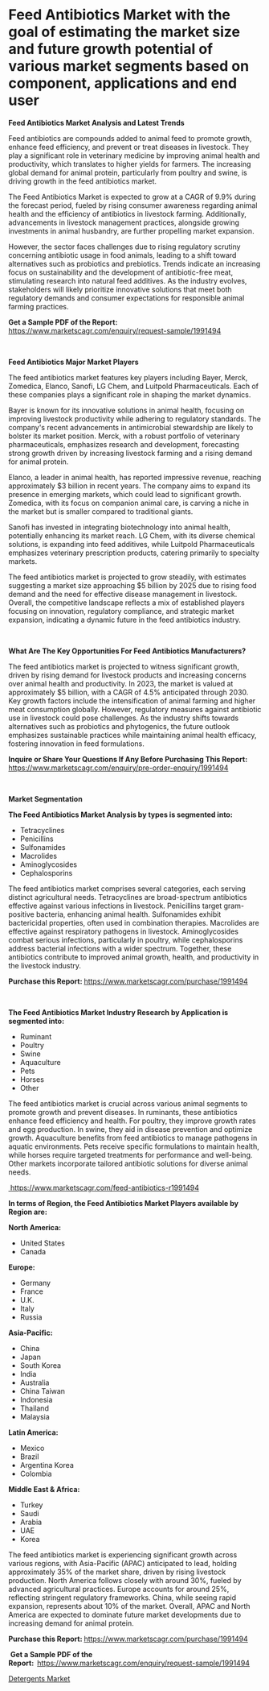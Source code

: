 <p><h1>Feed Antibiotics Market with the goal of estimating the market size and future growth potential of various market segments based on component, applications and end user</h1></p><p><strong>Feed Antibiotics Market Analysis and Latest Trends</strong></p>
<p><p>Feed antibiotics are compounds added to animal feed to promote growth, enhance feed efficiency, and prevent or treat diseases in livestock. They play a significant role in veterinary medicine by improving animal health and productivity, which translates to higher yields for farmers. The increasing global demand for animal protein, particularly from poultry and swine, is driving growth in the feed antibiotics market. </p><p>The Feed Antibiotics Market is expected to grow at a CAGR of 9.9% during the forecast period, fueled by rising consumer awareness regarding animal health and the efficiency of antibiotics in livestock farming. Additionally, advancements in livestock management practices, alongside growing investments in animal husbandry, are further propelling market expansion. </p><p>However, the sector faces challenges due to rising regulatory scrutiny concerning antibiotic usage in food animals, leading to a shift toward alternatives such as probiotics and prebiotics. Trends indicate an increasing focus on sustainability and the development of antibiotic-free meat, stimulating research into natural feed additives. As the industry evolves, stakeholders will likely prioritize innovative solutions that meet both regulatory demands and consumer expectations for responsible animal farming practices.</p></p>
<p><strong>Get a Sample PDF of the Report:&nbsp;</strong> <a href="https://www.marketscagr.com/enquiry/request-sample/1991494?utm_campaign=2566&utm_medium=2&utm_source=Github&utm_content=ia&utm_term=31032025&utm_id=feed-antibiotics">https://www.marketscagr.com/enquiry/request-sample/1991494</a></p>
<p>&nbsp;</p>
<p><strong>Feed Antibiotics Major Market Players</strong></p>
<p><p>The feed antibiotics market features key players including Bayer, Merck, Zomedica, Elanco, Sanofi, LG Chem, and Luitpold Pharmaceuticals. Each of these companies plays a significant role in shaping the market dynamics.</p><p>Bayer is known for its innovative solutions in animal health, focusing on improving livestock productivity while adhering to regulatory standards. The company's recent advancements in antimicrobial stewardship are likely to bolster its market position. Merck, with a robust portfolio of veterinary pharmaceuticals, emphasizes research and development, forecasting strong growth driven by increasing livestock farming and a rising demand for animal protein.</p><p>Elanco, a leader in animal health, has reported impressive revenue, reaching approximately $3 billion in recent years. The company aims to expand its presence in emerging markets, which could lead to significant growth. Zomedica, with its focus on companion animal care, is carving a niche in the market but is smaller compared to traditional giants.</p><p>Sanofi has invested in integrating biotechnology into animal health, potentially enhancing its market reach. LG Chem, with its diverse chemical solutions, is expanding into feed additives, while Luitpold Pharmaceuticals emphasizes veterinary prescription products, catering primarily to specialty markets.</p><p>The feed antibiotics market is projected to grow steadily, with estimates suggesting a market size approaching $5 billion by 2025 due to rising food demand and the need for effective disease management in livestock. Overall, the competitive landscape reflects a mix of established players focusing on innovation, regulatory compliance, and strategic market expansion, indicating a dynamic future in the feed antibiotics industry.</p></p>
<p>&nbsp;</p>
<p><strong>What Are The Key Opportunities For Feed Antibiotics Manufacturers?</strong></p>
<p><p>The feed antibiotics market is projected to witness significant growth, driven by rising demand for livestock products and increasing concerns over animal health and productivity. In 2023, the market is valued at approximately $5 billion, with a CAGR of 4.5% anticipated through 2030. Key growth factors include the intensification of animal farming and higher meat consumption globally. However, regulatory measures against antibiotic use in livestock could pose challenges. As the industry shifts towards alternatives such as probiotics and phytogenics, the future outlook emphasizes sustainable practices while maintaining animal health efficacy, fostering innovation in feed formulations.</p></p>
<p><strong>Inquire or Share Your Questions If Any Before Purchasing This Report:</strong> <a href="https://www.marketscagr.com/enquiry/pre-order-enquiry/1991494?utm_campaign=2566&utm_medium=2&utm_source=Github&utm_content=ia&utm_term=31032025&utm_id=feed-antibiotics">https://www.marketscagr.com/enquiry/pre-order-enquiry/1991494</a></p>
<p>&nbsp;</p>
<p><strong>Market Segmentation</strong></p>
<p><strong>The Feed Antibiotics Market Analysis by types is segmented into:</strong></p>
<p><ul><li>Tetracyclines</li><li>Penicillins</li><li>Sulfonamides</li><li>Macrolides</li><li>Aminoglycosides</li><li>Cephalosporins</li></ul></p>
<p><p>The feed antibiotics market comprises several categories, each serving distinct agricultural needs. Tetracyclines are broad-spectrum antibiotics effective against various infections in livestock. Penicillins target gram-positive bacteria, enhancing animal health. Sulfonamides exhibit bactericidal properties, often used in combination therapies. Macrolides are effective against respiratory pathogens in livestock. Aminoglycosides combat serious infections, particularly in poultry, while cephalosporins address bacterial infections with a wider spectrum. Together, these antibiotics contribute to improved animal growth, health, and productivity in the livestock industry.</p></p>
<p><strong>Purchase this Report:&nbsp;</strong><a href="https://www.marketscagr.com/purchase/1991494?utm_campaign=2566&utm_medium=2&utm_source=Github&utm_content=ia&utm_term=31032025&utm_id=feed-antibiotics">https://www.marketscagr.com/purchase/1991494</a></p>
<p>&nbsp;</p>
<p><strong>The Feed Antibiotics Market Industry Research by Application is segmented into:</strong></p>
<p><ul><li>Ruminant</li><li>Poultry</li><li>Swine</li><li>Aquaculture</li><li>Pets</li><li>Horses</li><li>Other</li></ul></p>
<p><p>The feed antibiotics market is crucial across various animal segments to promote growth and prevent diseases. In ruminants, these antibiotics enhance feed efficiency and health. For poultry, they improve growth rates and egg production. In swine, they aid in disease prevention and optimize growth. Aquaculture benefits from feed antibiotics to manage pathogens in aquatic environments. Pets receive specific formulations to maintain health, while horses require targeted treatments for performance and well-being. Other markets incorporate tailored antibiotic solutions for diverse animal needs.</p></p>
<p><a href="https://www.marketscagr.com/feed-antibiotics-r1991494?utm_campaign=2566&utm_medium=2&utm_source=Github&utm_content=ia&utm_term=31032025&utm_id=feed-antibiotics">&nbsp;https://www.marketscagr.com/feed-antibiotics-r1991494</a></p>
<p><strong>In terms of Region, the Feed Antibiotics Market Players available by Region are:</strong></p>
<p>
    <p> <strong> North America: </strong>
        <ul>
            <li>United States</li>
            <li>Canada</li>
        </ul>
        </p> 
    <p> <strong> Europe: </strong>
        <ul>
            <li>Germany</li>
            <li>France</li>
            <li>U.K.</li>
            <li>Italy</li>
            <li>Russia</li>
        </ul>
        </p> 
    <p> <strong> Asia-Pacific: </strong>
        <ul>
            <li>China</li>
            <li>Japan</li>
            <li>South Korea</li>
            <li>India</li>
            <li>Australia</li>
            <li>China Taiwan</li>
            <li>Indonesia</li>
            <li>Thailand</li>
            <li>Malaysia</li>
        </ul>
        </p> 
    <p> <strong> Latin America: </strong>
        <ul>
            <li>Mexico</li>
            <li>Brazil</li>
            <li>Argentina Korea</li>
            <li>Colombia</li>
        </ul>
        </p> 
    <p> <strong> Middle East & Africa: </strong>
        <ul>
            <li>Turkey</li>
            <li>Saudi</li>
            <li>Arabia</li>
            <li>UAE</li>
            <li>Korea</li>
        </ul>
    </p>
    </p>
<p><p>The feed antibiotics market is experiencing significant growth across various regions, with Asia-Pacific (APAC) anticipated to lead, holding approximately 35% of the market share, driven by rising livestock production. North America follows closely with around 30%, fueled by advanced agricultural practices. Europe accounts for around 25%, reflecting stringent regulatory frameworks. China, while seeing rapid expansion, represents about 10% of the market. Overall, APAC and North America are expected to dominate future market developments due to increasing demand for animal protein.</p></p>
<p><strong>Purchase this Report: </strong><a href="https://www.marketscagr.com/purchase/1991494?utm_campaign=2566&utm_medium=2&utm_source=Github&utm_content=ia&utm_term=31032025&utm_id=feed-antibiotics">https://www.marketscagr.com/purchase/1991494</a></p>
<p>&nbsp;<strong>Get a Sample PDF of the Report:&nbsp;&nbsp;</strong><a href="https://www.marketscagr.com/enquiry/request-sample/1991494?utm_campaign=2566&utm_medium=2&utm_source=Github&utm_content=ia&utm_term=31032025&utm_id=feed-antibiotics">https://www.marketscagr.com/enquiry/request-sample/1991494</a></p>
<p><strong></strong></p>
<p><p><a href="https://github.com/curinbucan9/Market-Research-Report-List-1/blob/main/detergents-market.md?utm_campaign=2566&utm_medium=2&utm_source=Github&utm_content=ia&utm_term=31032025&utm_id=feed-antibiotics">Detergents Market</a></p></p>